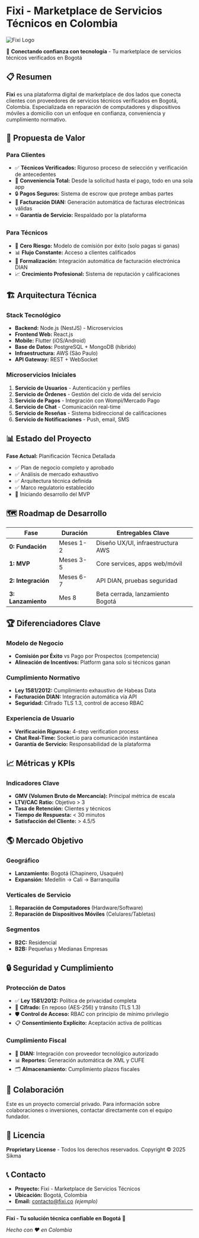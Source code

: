 # Fixi - Marketplace de Servicios Técnicos en Colombia

![Fixi Logo](https://via.placeholder.com/150x50/1E3A8A/FFFFFF?text=Fixi)

🔧 **Conectando confianza con tecnología** - Tu marketplace de servicios técnicos verificados en Bogotá

## 📋 Resumen

**Fixi** es una plataforma digital de marketplace de dos lados que conecta clientes con proveedores de servicios técnicos verificados en Bogotá, Colombia. Especializada en reparación de computadores y dispositivos móviles a domicilio con un enfoque en confianza, conveniencia y cumplimiento normativo.

## 🎯 Propuesta de Valor

### Para Clientes
- ✅ **Técnicos Verificados:** Riguroso proceso de selección y verificación de antecedentes
- 📱 **Conveniencia Total:** Desde la solicitud hasta el pago, todo en una sola app
- 🔒 **Pagos Seguros:** Sistema de escrow que protege ambas partes
- 🧾 **Facturación DIAN:** Generación automática de facturas electrónicas válidas
- ⭐ **Garantía de Servicio:** Respaldado por la plataforma

### Para Técnicos
- 🚀 **Cero Riesgo:** Modelo de comisión por éxito (solo pagas si ganas)
- 📊 **Flujo Constante:** Acceso a clientes calificados
- 💼 **Formalización:** Integración automática de facturación electrónica DIAN
- 📈 **Crecimiento Profesional:** Sistema de reputación y calificaciones

## 🏗️ Arquitectura Técnica

### Stack Tecnológico
- **Backend:** Node.js (NestJS) - Microservicios
- **Frontend Web:** React.js
- **Mobile:** Flutter (iOS/Android)
- **Base de Datos:** PostgreSQL + MongoDB (híbrido)
- **Infraestructura:** AWS (São Paulo)
- **API Gateway:** REST + WebSocket

### Microservicios Iniciales
1. **Servicio de Usuarios** - Autenticación y perfiles
2. **Servicio de Órdenes** - Gestión del ciclo de vida del servicio
3. **Servicio de Pagos** - Integración con Wompi/Mercado Pago
4. **Servicio de Chat** - Comunicación real-time
5. **Servicio de Reseñas** - Sistema bidireccional de calificaciones
6. **Servicio de Notificaciones** - Push, email, SMS

## 📊 Estado del Proyecto

**Fase Actual:** Planificación Técnica Detallada

- ✅ Plan de negocio completo y aprobado
- ✅ Análisis de mercado exhaustivo
- ✅ Arquitectura técnica definida
- ✅ Marco regulatorio establecido
- 🔄 Iniciando desarrollo del MVP

## 🗺️ Roadmap de Desarrollo

| Fase | Duración | Entregables Clave |
|------|----------|-------------------|
| **0: Fundación** | Meses 1-2 | Diseño UX/UI, infraestructura AWS |
| **1: MVP** | Meses 3-5 | Core services, apps web/móvil |
| **2: Integración** | Meses 6-7 | API DIAN, pruebas seguridad |
| **3: Lanzamiento** | Mes 8 | Beta cerrada, lanzamiento Bogotá |

## 🏆 Diferenciadores Clave

### Modelo de Negocio
- **Comisión por Éxito** vs Pago por Prospectos (competencia)
- **Alineación de Incentivos:** Platform gana solo si técnicos ganan

### Cumplimiento Normativo
- **Ley 1581/2012:** Cumplimiento exhaustivo de Habeas Data
- **Facturación DIAN:** Integración automática vía API
- **Seguridad:** Cifrado TLS 1.3, control de acceso RBAC

### Experiencia de Usuario
- **Verificación Rigurosa:** 4-step verification process
- **Chat Real-Time:** Socket.io para comunicación instantánea
- **Garantía de Servicio:** Responsabilidad de la plataforma

## 📈 Métricas y KPIs

### Indicadores Clave
- **GMV (Volumen Bruto de Mercancía):** Principal métrica de escala
- **LTV/CAC Ratio:** Objetivo > 3
- **Tasa de Retención:** Clientes y técnicos
- **Tiempo de Respuesta:** < 30 minutos
- **Satisfacción del Cliente:** > 4.5/5

## 🌎 Mercado Objetivo

### Geográfico
- **Lanzamiento:** Bogotá (Chapinero, Usaquén)
- **Expansión:** Medellín → Cali → Barranquilla

### Verticales de Servicio
1. **Reparación de Computadores** (Hardware/Software)
2. **Reparación de Dispositivos Móviles** (Celulares/Tabletas)

### Segmentos
- **B2C:** Residencial
- **B2B:** Pequeñas y Medianas Empresas

## 🔒 Seguridad y Cumplimiento

### Protección de Datos
- ✅ **Ley 1581/2012:** Política de privacidad completa
- 🔐 **Cifrado:** En reposo (AES-256) y tránsito (TLS 1.3)
- 🛡️ **Control de Acceso:** RBAC con principio de mínimo privilegio
- 📋 **Consentimiento Explícito:** Aceptación activa de políticas

### Cumplimiento Fiscal
- 🧾 **DIAN:** Integración con proveedor tecnológico autorizado
- 📊 **Reportes:** Generación automática de XML y CUFE
- 🗂️ **Almacenamiento:** Cumplimiento plazos fiscales

## 🤝 Colaboración

Este es un proyecto comercial privado. Para información sobre colaboraciones o inversiones, contactar directamente con el equipo fundador.

## 📄 Licencia

**Proprietary License** - Todos los derechos reservados. Copyright © 2025 Sikma

## 📞 Contacto

- **Proyecto:** Fixi - Marketplace de Servicios Técnicos
- **Ubicación:** Bogotá, Colombia
- **Email:** contacto@fixi.co *(ejemplo)*

---

**Fixi - Tu solución técnica confiable en Bogotá** 🚀

*Hecho con ❤️ en Colombia*